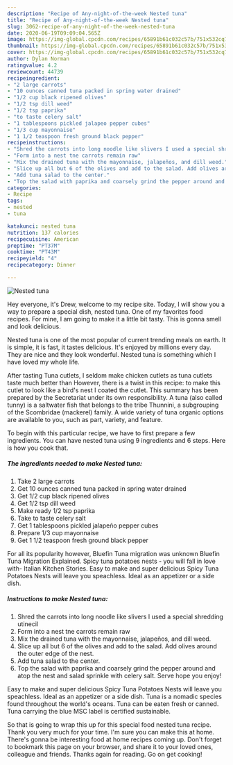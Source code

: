 ```yaml
---
description: "Recipe of Any-night-of-the-week Nested tuna"
title: "Recipe of Any-night-of-the-week Nested tuna"
slug: 3062-recipe-of-any-night-of-the-week-nested-tuna
date: 2020-06-19T09:09:04.565Z
image: https://img-global.cpcdn.com/recipes/65891b61c032c57b/751x532cq70/nested-tuna-recipe-main-photo.jpg
thumbnail: https://img-global.cpcdn.com/recipes/65891b61c032c57b/751x532cq70/nested-tuna-recipe-main-photo.jpg
cover: https://img-global.cpcdn.com/recipes/65891b61c032c57b/751x532cq70/nested-tuna-recipe-main-photo.jpg
author: Dylan Norman
ratingvalue: 4.2
reviewcount: 44739
recipeingredient:
- "2 large carrots"
- "10 ounces canned tuna packed in spring water drained"
- "1/2 cup black ripened olives"
- "1/2 tsp dill weed"
- "1/2 tsp paprika"
- "to taste celery salt"
- "1 tablespoons pickled jalapeo pepper cubes"
- "1/3 cup mayonnaise"
- "1 1/2 teaspoon fresh ground black pepper"
recipeinstructions:
- "Shred the carrots into long noodle like slivers I used a special shredding utinecil"
- "Form into a nest tne carrots remain raw"
- "Mix the drained tuna with the mayonnaise, jalapeños, and dill weed."
- "Slice up all but 6 of the olives and add to the salad. Add olives around the outer edge of the nest."
- "Add tuna salad to the center."
- "Top the salad with paprika and coarsely grind the pepper around and atop the nest and salad sprinkle with celery salt. Serve hope you enjoy!"
categories:
- Recipe
tags:
- nested
- tuna

katakunci: nested tuna 
nutrition: 137 calories
recipecuisine: American
preptime: "PT37M"
cooktime: "PT43M"
recipeyield: "4"
recipecategory: Dinner

---
```



![Nested tuna](https://img-global.cpcdn.com/recipes/65891b61c032c57b/751x532cq70/nested-tuna-recipe-main-photo.jpg)

Hey everyone, it's Drew, welcome to my recipe site. Today, I will show you a way to prepare a special dish, nested tuna. One of my favorites food recipes. For mine, I am going to make it a little bit tasty. This is gonna smell and look delicious.

Nested tuna is one of the most popular of current trending meals on earth. It is simple, it is fast, it tastes delicious. It's enjoyed by millions every day. They are nice and they look wonderful. Nested tuna is something which I have loved my whole life.

After tasting Tuna cutlets, I seldom make chicken cutlets as tuna cutlets taste much better than However, there is a twist in this recipe: to make this cutlet to look like a bird&#39;s nest I coated the cutlet. This summary has been prepared by the Secretariat under its own responsibility. A tuna (also called tunny) is a saltwater fish that belongs to the tribe Thunnini, a subgrouping of the Scombridae (mackerel) family. A wide variety of tuna organic options are available to you, such as part, variety, and feature.


To begin with this particular recipe, we have to first prepare a few ingredients. You can have nested tuna using 9 ingredients and 6 steps. Here is how you cook that.

<!--inarticleads1-->

##### The ingredients needed to make Nested tuna:

1. Take 2 large carrots
1. Get 10 ounces canned tuna packed in spring water drained
1. Get 1/2 cup black ripened olives
1. Get 1/2 tsp dill weed
1. Make ready 1/2 tsp paprika
1. Take to taste celery salt
1. Get 1 tablespoons pickled jalapeño pepper cubes
1. Prepare 1/3 cup mayonnaise
1. Get 1 1/2 teaspoon fresh ground black pepper


For all its popularity however, Bluefin Tuna migration was unknown Bluefin Tuna Migration Explained. Spicy tuna potatoes nests - you will fall in love with- Italian Kitchen Stories. Easy to make and super delicious Spicy Tuna Potatoes Nests will leave you speachless. Ideal as an appetizer or a side dish. 

<!--inarticleads2-->

##### Instructions to make Nested tuna:

1. Shred the carrots into long noodle like slivers I used a special shredding utinecil
1. Form into a nest tne carrots remain raw
1. Mix the drained tuna with the mayonnaise, jalapeños, and dill weed.
1. Slice up all but 6 of the olives and add to the salad. Add olives around the outer edge of the nest.
1. Add tuna salad to the center.
1. Top the salad with paprika and coarsely grind the pepper around and atop the nest and salad sprinkle with celery salt. Serve hope you enjoy!


Easy to make and super delicious Spicy Tuna Potatoes Nests will leave you speachless. Ideal as an appetizer or a side dish. Tuna is a nomadic species found throughout the world&#39;s oceans. Tuna can be eaten fresh or canned. Tuna carrying the blue MSC label is certified sustainable. 

So that is going to wrap this up for this special food nested tuna recipe. Thank you very much for your time. I'm sure you can make this at home. There's gonna be interesting food at home recipes coming up. Don't forget to bookmark this page on your browser, and share it to your loved ones, colleague and friends. Thanks again for reading. Go on get cooking!
